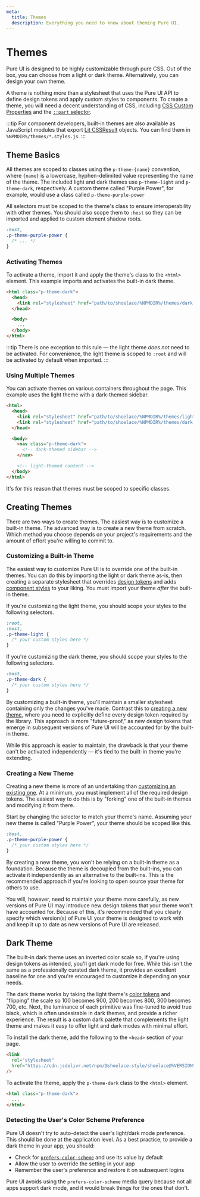 ```yaml
---
meta:
  title: Themes
  description: Everything you need to know about theming Pure UI.
---
```


# Themes

Pure UI is designed to be highly customizable through pure CSS. Out of the box, you can choose from a light or dark theme. Alternatively, you can design your own theme.

A theme is nothing more than a stylesheet that uses the Pure UI API to define design tokens and apply custom styles to components. To create a theme, you will need a decent understanding of CSS, including [CSS Custom Properties](https://developer.mozilla.org/en-US/docs/Web/CSS/--*) and the [`::part` selector](https://developer.mozilla.org/en-US/docs/Web/CSS/::part).

:::tip
For component developers, built-in themes are also available as JavaScript modules that export [Lit CSSResult](https://lit.dev/docs/api/styles/#CSSResult) objects. You can find them in `%NPMDIR%/themes/*.styles.js`.
:::

## Theme Basics

All themes are scoped to classes using the `p-theme-{name}` convention, where `{name}` is a lowercase, hyphen-delimited value representing the name of the theme. The included light and dark themes use `p-theme-light` and `p-theme-dark`, respectively. A custom theme called "Purple Power", for example, would use a class called `p-theme-purple-power`

All selectors must be scoped to the theme's class to ensure interoperability with other themes. You should also scope them to `:host` so they can be imported and applied to custom element shadow roots.

```css
:host,
.p-theme-purple-power {
  /* ... */
}
```

### Activating Themes

To activate a theme, import it and apply the theme's class to the `<html>` element. This example imports and activates the built-in dark theme.

```html
<html class="p-theme-dark">
  <head>
    <link rel="stylesheet" href="path/to/shoelace/%NPMDIR%/themes/dark.css" />
  </head>

  <body>
    ...
  </body>
</html>
```

:::tip
There is one exception to this rule — the light theme _does not_ need to be activated. For convenience, the light theme is scoped to `:root` and will be activated by default when imported.
:::

### Using Multiple Themes

You can activate themes on various containers throughout the page. This example uses the light theme with a dark-themed sidebar.

```html
<html>
  <head>
    <link rel="stylesheet" href="path/to/shoelace/%NPMDIR%/themes/light.css" />
    <link rel="stylesheet" href="path/to/shoelace/%NPMDIR%/themes/dark.css" />
  </head>

  <body>
    <nav class="p-theme-dark">
      <!-- dark-themed sidebar -->
    </nav>

    <!-- light-themed content -->
  </body>
</html>
```

It's for this reason that themes must be scoped to specific classes.

## Creating Themes

There are two ways to create themes. The easiest way is to customize a built-in theme. The advanced way is to create a new theme from scratch. Which method you choose depends on your project's requirements and the amount of effort you're willing to commit to.

### Customizing a Built-in Theme

The easiest way to customize Pure UI is to override one of the built-in themes. You can do this by importing the light or dark theme as-is, then creating a separate stylesheet that overrides [design tokens](/getting-started/customizing#design-tokens) and adds [component styles](/getting-started/customizing#component-parts) to your liking. You must import your theme _after_ the built-in theme.

If you're customizing the light theme, you should scope your styles to the following selectors.

```css
:root,
:host,
.p-theme-light {
  /* your custom styles here */
}
```

If you're customizing the dark theme, you should scope your styles to the following selectors.

```css
:host,
.p-theme-dark {
  /* your custom styles here */
}
```

By customizing a built-in theme, you'll maintain a smaller stylesheet containing only the changes you've made. Contrast this to [creating a new theme](#creating-a-new-theme), where you need to explicitly define every design token required by the library. This approach is more "future-proof," as new design tokens that emerge in subsequent versions of Pure UI will be accounted for by the built-in theme.

While this approach is easier to maintain, the drawback is that your theme can't be activated independently — it's tied to the built-in theme you're extending.

### Creating a New Theme

Creating a new theme is more of an undertaking than [customizing an existing one](#customizing-a-built-in-theme). At a minimum, you must implement all of the required design tokens. The easiest way to do this is by "forking" one of the built-in themes and modifying it from there.

Start by changing the selector to match your theme's name. Assuming your new theme is called "Purple Power", your theme should be scoped like this.

```css
:host,
.p-theme-purple-power {
  /* your custom styles here */
}
```

By creating a new theme, you won't be relying on a built-in theme as a foundation. Because the theme is decoupled from the built-ins, you can activate it independently as an alternative to the built-ins. This is the recommended approach if you're looking to open source your theme for others to use.

You will, however, need to maintain your theme more carefully, as new versions of Pure UI may introduce new design tokens that your theme won't have accounted for. Because of this, it's recommended that you clearly specify which version(s) of Pure UI your theme is designed to work with and keep it up to date as new versions of Pure UI are released.

## Dark Theme

The built-in dark theme uses an inverted color scale so, if you're using design tokens as intended, you'll get dark mode for free. While this isn't the same as a professionally curated dark theme, it provides an excellent baseline for one and you're encouraged to customize it depending on your needs.

The dark theme works by taking the light theme's [color tokens](/tokens/color) and "flipping" the scale so 100 becomes 900, 200 becomes 800, 300 becomes 700, etc. Next, the luminance of each primitive was fine-tuned to avoid true black, which is often undesirable in dark themes, and provide a richer experience. The result is a custom dark palette that complements the light theme and makes it easy to offer light and dark modes with minimal effort.

To install the dark theme, add the following to the `<head>` section of your page.

```html
<link
  rel="stylesheet"
  href="https://cdn.jsdelivr.net/npm/@shoelace-style/shoelace@%VERSION%/%CDNDIR%/themes/dark.css"
/>
```

To activate the theme, apply the `p-theme-dark` class to the `<html>` element.

```html
<html class="p-theme-dark">
  ...
</html>
```

### Detecting the User's Color Scheme Preference

Pure UI doesn't try to auto-detect the user's light/dark mode preference. This should be done at the application level. As a best practice, to provide a dark theme in your app, you should:

- Check for [`prefers-color-scheme`](https://stackoverflow.com/a/57795495/567486) and use its value by default
- Allow the user to override the setting in your app
- Remember the user's preference and restore it on subsequent logins

Pure UI avoids using the `prefers-color-scheme` media query because not all apps support dark mode, and it would break things for the ones that don't.
